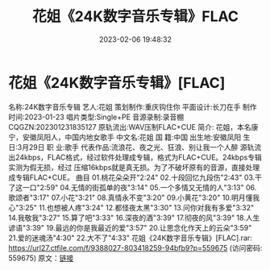 ﻿---
title: 花姐《24K数字音乐专辑》FLAC
date: 2023-02-06 19:48:32
categories: APE、FLAC、MP3
tags: 华语中文
---
# 花姐《24K数字音乐专辑》[FLAC]

名称:24K数字音乐专辑
艺人:花姐
策划制作:重庆钩住你
平面设计:长刀在手
制作时间:2023-01-23
唱片类型:Single+PE
音源录制:录音棚
CQGZN:202301231835127
原轨流出:WAV压制FLAC+CUE
简介:
花姐，本名康宁，安徽凤阳人，中国内地女歌手
中文名:花姐
国 籍:中国
出生地:安徽凤阳
生 日:3月29日
职 业:歌手
代表作品:流浪花、夜之光、狂浪、别让我一个人醉
源轨流出24kbps，FLAC格式，经过软件处理成专辑，格式为FLAC+CUE。24kbps专辑实测为假无损，经过
压缩16kbps就是真无损。为了不破坏原有的音源，直接处理成专辑FLAC+CUE。
曲目
01.桃花朵朵开"2:24"
02.十段回忆九段伤"2:43"
03.干了这一口"2:59"
04.无情的街孤单的夜"3:14"
05.一个多情又无情的人"3:13"
06.歌颂者"3:17"
07.小花"3:21"
08.真情永不变"3:20"
09.小黄花"3:20"
10.明月懂我心"3:25"
11.也想被人疼"3:24"
12.都怪夜太黑"3:30"
13.问你对我有多爱"3:32"
14.我敬我"3:27"
15.算了吧"3:33"
16.深夜的酒"3:39"
17.彻夜的风"3:39"
18.人生谚语"3:39"
19.最远的你是我最近的爱"3:57"
20.让思念化作天上的云朵"3:59"
21.爱的迷魂汤"4:30"
22.大不了"4:33"
花姐《24K数字音乐专辑》[FLAC].rar: https://url27.ctfile.com/f/9388027-803418259-94bfb9?p=559675
(访问密码: 559675)
原文：[链接](https://blog.sina.com.cn/s/blog_1647c7e76010310rb.html)
